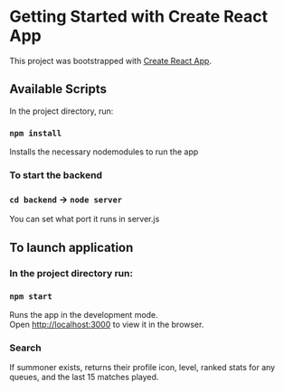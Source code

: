 # Getting Started with Create React App

This project was bootstrapped with [Create React App](https://github.com/facebook/create-react-app).

## Available Scripts

In the project directory, run:

### `npm install`

Installs the necessary nodemodules to run the app

### To start the backend

### `cd backend` -> `node server`

You can set what port it runs in server.js

## To launch application

### In the project directory run:

### `npm start`

Runs the app in the development mode.\
Open [http://localhost:3000](http://localhost:3000) to view it in the browser.

### Search

If summoner exists, returns their profile icon, level, ranked stats for any queues, and the last 15 matches played.
